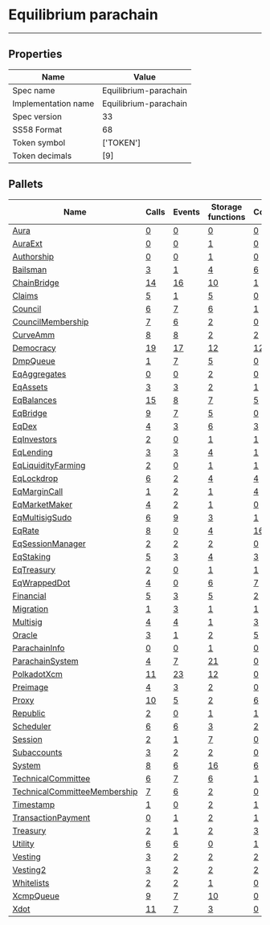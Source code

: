 # Equilibrium parachain

---------

## Properties
| Name | Value |
| -------- | -------- |
| Spec name     | Equilibrium-parachain     |
| Implementation name     | Equilibrium-parachain     |
| Spec version     | 33     |
| SS58 Format     | 68     |
| Token symbol      | ['TOKEN']     |
| Token decimals      | [9]     |

## Pallets
| Name | Calls | Events | Storage functions | Constants | Errors |
| -------- | -------- | -------- | -------- | -------- | -------- |
| [Aura](aura.md) | [0](aura.md#calls) | [0](aura.md#events) | [0](aura.md#storage-functions) | [0](aura.md#constants) | [0](aura.md#errors) |
| [AuraExt](auraext.md) | [0](auraext.md#calls) | [0](auraext.md#events) | [1](auraext.md#storage-functions) | [0](auraext.md#constants) | [0](auraext.md#errors) |
| [Authorship](authorship.md) | [0](authorship.md#calls) | [0](authorship.md#events) | [1](authorship.md#storage-functions) | [0](authorship.md#constants) | [0](authorship.md#errors) |
| [Bailsman](bailsman.md) | [3](bailsman.md#calls) | [1](bailsman.md#events) | [4](bailsman.md#storage-functions) | [6](bailsman.md#constants) | [12](bailsman.md#errors) |
| [ChainBridge](chainbridge.md) | [14](chainbridge.md#calls) | [16](chainbridge.md#events) | [10](chainbridge.md#storage-functions) | [1](chainbridge.md#constants) | [20](chainbridge.md#errors) |
| [Claims](claims.md) | [5](claims.md#calls) | [1](claims.md#events) | [5](claims.md#storage-functions) | [0](claims.md#constants) | [8](claims.md#errors) |
| [Council](council.md) | [6](council.md#calls) | [7](council.md#events) | [6](council.md#storage-functions) | [1](council.md#constants) | [10](council.md#errors) |
| [CouncilMembership](councilmembership.md) | [7](councilmembership.md#calls) | [6](councilmembership.md#events) | [2](councilmembership.md#storage-functions) | [0](councilmembership.md#constants) | [3](councilmembership.md#errors) |
| [CurveAmm](curveamm.md) | [8](curveamm.md#calls) | [8](curveamm.md#events) | [2](curveamm.md#storage-functions) | [2](curveamm.md#constants) | [12](curveamm.md#errors) |
| [Democracy](democracy.md) | [19](democracy.md#calls) | [17](democracy.md#events) | [12](democracy.md#storage-functions) | [12](democracy.md#constants) | [24](democracy.md#errors) |
| [DmpQueue](dmpqueue.md) | [1](dmpqueue.md#calls) | [7](dmpqueue.md#events) | [5](dmpqueue.md#storage-functions) | [0](dmpqueue.md#constants) | [2](dmpqueue.md#errors) |
| [EqAggregates](eqaggregates.md) | [0](eqaggregates.md#calls) | [0](eqaggregates.md#events) | [2](eqaggregates.md#storage-functions) | [0](eqaggregates.md#constants) | [0](eqaggregates.md#errors) |
| [EqAssets](eqassets.md) | [3](eqassets.md#calls) | [3](eqassets.md#events) | [2](eqassets.md#storage-functions) | [1](eqassets.md#constants) | [11](eqassets.md#errors) |
| [EqBalances](eqbalances.md) | [15](eqbalances.md#calls) | [8](eqbalances.md#events) | [7](eqbalances.md#storage-functions) | [5](eqbalances.md#constants) | [21](eqbalances.md#errors) |
| [EqBridge](eqbridge.md) | [9](eqbridge.md#calls) | [7](eqbridge.md#events) | [5](eqbridge.md#storage-functions) | [0](eqbridge.md#constants) | [11](eqbridge.md#errors) |
| [EqDex](eqdex.md) | [4](eqdex.md#calls) | [3](eqdex.md#events) | [6](eqdex.md#storage-functions) | [3](eqdex.md#constants) | [13](eqdex.md#errors) |
| [EqInvestors](eqinvestors.md) | [2](eqinvestors.md#calls) | [0](eqinvestors.md#events) | [1](eqinvestors.md#storage-functions) | [1](eqinvestors.md#constants) | [2](eqinvestors.md#errors) |
| [EqLending](eqlending.md) | [3](eqlending.md#calls) | [3](eqlending.md#events) | [4](eqlending.md#storage-functions) | [1](eqlending.md#constants) | [8](eqlending.md#errors) |
| [EqLiquidityFarming](eqliquidityfarming.md) | [2](eqliquidityfarming.md#calls) | [0](eqliquidityfarming.md#events) | [1](eqliquidityfarming.md#storage-functions) | [1](eqliquidityfarming.md#constants) | [2](eqliquidityfarming.md#errors) |
| [EqLockdrop](eqlockdrop.md) | [6](eqlockdrop.md#calls) | [2](eqlockdrop.md#events) | [4](eqlockdrop.md#storage-functions) | [4](eqlockdrop.md#constants) | [5](eqlockdrop.md#errors) |
| [EqMarginCall](eqmargincall.md) | [1](eqmargincall.md#calls) | [2](eqmargincall.md#events) | [1](eqmargincall.md#storage-functions) | [4](eqmargincall.md#constants) | [1](eqmargincall.md#errors) |
| [EqMarketMaker](eqmarketmaker.md) | [4](eqmarketmaker.md#calls) | [2](eqmarketmaker.md#events) | [1](eqmarketmaker.md#storage-functions) | [0](eqmarketmaker.md#constants) | [1](eqmarketmaker.md#errors) |
| [EqMultisigSudo](eqmultisigsudo.md) | [6](eqmultisigsudo.md#calls) | [9](eqmultisigsudo.md#events) | [3](eqmultisigsudo.md#storage-functions) | [1](eqmultisigsudo.md#constants) | [8](eqmultisigsudo.md#errors) |
| [EqRate](eqrate.md) | [8](eqrate.md#calls) | [0](eqrate.md#events) | [4](eqrate.md#storage-functions) | [16](eqrate.md#constants) | [11](eqrate.md#errors) |
| [EqSessionManager](eqsessionmanager.md) | [2](eqsessionmanager.md#calls) | [2](eqsessionmanager.md#events) | [2](eqsessionmanager.md#storage-functions) | [0](eqsessionmanager.md#constants) | [3](eqsessionmanager.md#errors) |
| [EqStaking](eqstaking.md) | [5](eqstaking.md#calls) | [3](eqstaking.md#events) | [4](eqstaking.md#storage-functions) | [3](eqstaking.md#constants) | [6](eqstaking.md#errors) |
| [EqTreasury](eqtreasury.md) | [2](eqtreasury.md#calls) | [0](eqtreasury.md#events) | [1](eqtreasury.md#storage-functions) | [1](eqtreasury.md#constants) | [2](eqtreasury.md#errors) |
| [EqWrappedDot](eqwrappeddot.md) | [4](eqwrappeddot.md#calls) | [0](eqwrappeddot.md#events) | [6](eqwrappeddot.md#storage-functions) | [7](eqwrappeddot.md#constants) | [9](eqwrappeddot.md#errors) |
| [Financial](financial.md) | [5](financial.md#calls) | [3](financial.md#events) | [5](financial.md#storage-functions) | [2](financial.md#constants) | [11](financial.md#errors) |
| [Migration](migration.md) | [1](migration.md#calls) | [3](migration.md#events) | [1](migration.md#storage-functions) | [1](migration.md#constants) | [1](migration.md#errors) |
| [Multisig](multisig.md) | [4](multisig.md#calls) | [4](multisig.md#events) | [1](multisig.md#storage-functions) | [3](multisig.md#constants) | [14](multisig.md#errors) |
| [Oracle](oracle.md) | [3](oracle.md#calls) | [1](oracle.md#events) | [2](oracle.md#storage-functions) | [5](oracle.md#constants) | [10](oracle.md#errors) |
| [ParachainInfo](parachaininfo.md) | [0](parachaininfo.md#calls) | [0](parachaininfo.md#events) | [1](parachaininfo.md#storage-functions) | [0](parachaininfo.md#constants) | [0](parachaininfo.md#errors) |
| [ParachainSystem](parachainsystem.md) | [4](parachainsystem.md#calls) | [7](parachainsystem.md#events) | [21](parachainsystem.md#storage-functions) | [0](parachainsystem.md#constants) | [8](parachainsystem.md#errors) |
| [PolkadotXcm](polkadotxcm.md) | [11](polkadotxcm.md#calls) | [23](polkadotxcm.md#events) | [12](polkadotxcm.md#storage-functions) | [0](polkadotxcm.md#constants) | [20](polkadotxcm.md#errors) |
| [Preimage](preimage.md) | [4](preimage.md#calls) | [3](preimage.md#events) | [2](preimage.md#storage-functions) | [0](preimage.md#constants) | [6](preimage.md#errors) |
| [Proxy](proxy.md) | [10](proxy.md#calls) | [5](proxy.md#events) | [2](proxy.md#storage-functions) | [6](proxy.md#constants) | [8](proxy.md#errors) |
| [Republic](republic.md) | [2](republic.md#calls) | [0](republic.md#events) | [1](republic.md#storage-functions) | [1](republic.md#constants) | [2](republic.md#errors) |
| [Scheduler](scheduler.md) | [6](scheduler.md#calls) | [6](scheduler.md#events) | [3](scheduler.md#storage-functions) | [2](scheduler.md#constants) | [5](scheduler.md#errors) |
| [Session](session.md) | [2](session.md#calls) | [1](session.md#events) | [7](session.md#storage-functions) | [0](session.md#constants) | [5](session.md#errors) |
| [Subaccounts](subaccounts.md) | [3](subaccounts.md#calls) | [2](subaccounts.md#events) | [2](subaccounts.md#storage-functions) | [0](subaccounts.md#constants) | [7](subaccounts.md#errors) |
| [System](system.md) | [8](system.md#calls) | [6](system.md#events) | [16](system.md#storage-functions) | [6](system.md#constants) | [6](system.md#errors) |
| [TechnicalCommittee](technicalcommittee.md) | [6](technicalcommittee.md#calls) | [7](technicalcommittee.md#events) | [6](technicalcommittee.md#storage-functions) | [1](technicalcommittee.md#constants) | [10](technicalcommittee.md#errors) |
| [TechnicalCommitteeMembership](technicalcommitteemembership.md) | [7](technicalcommitteemembership.md#calls) | [6](technicalcommitteemembership.md#events) | [2](technicalcommitteemembership.md#storage-functions) | [0](technicalcommitteemembership.md#constants) | [3](technicalcommitteemembership.md#errors) |
| [Timestamp](timestamp.md) | [1](timestamp.md#calls) | [0](timestamp.md#events) | [2](timestamp.md#storage-functions) | [1](timestamp.md#constants) | [0](timestamp.md#errors) |
| [TransactionPayment](transactionpayment.md) | [0](transactionpayment.md#calls) | [1](transactionpayment.md#events) | [2](transactionpayment.md#storage-functions) | [1](transactionpayment.md#constants) | [0](transactionpayment.md#errors) |
| [Treasury](treasury.md) | [2](treasury.md#calls) | [1](treasury.md#events) | [2](treasury.md#storage-functions) | [3](treasury.md#constants) | [5](treasury.md#errors) |
| [Utility](utility.md) | [6](utility.md#calls) | [6](utility.md#events) | [0](utility.md#storage-functions) | [1](utility.md#constants) | [1](utility.md#errors) |
| [Vesting](vesting.md) | [3](vesting.md#calls) | [2](vesting.md#events) | [2](vesting.md#storage-functions) | [2](vesting.md#constants) | [5](vesting.md#errors) |
| [Vesting2](vesting2.md) | [3](vesting2.md#calls) | [2](vesting2.md#events) | [2](vesting2.md#storage-functions) | [2](vesting2.md#constants) | [5](vesting2.md#errors) |
| [Whitelists](whitelists.md) | [2](whitelists.md#calls) | [2](whitelists.md#events) | [1](whitelists.md#storage-functions) | [0](whitelists.md#constants) | [2](whitelists.md#errors) |
| [XcmpQueue](xcmpqueue.md) | [9](xcmpqueue.md#calls) | [7](xcmpqueue.md#events) | [10](xcmpqueue.md#storage-functions) | [0](xcmpqueue.md#constants) | [5](xcmpqueue.md#errors) |
| [Xdot](xdot.md) | [11](xdot.md#calls) | [7](xdot.md#events) | [3](xdot.md#storage-functions) | [0](xdot.md#constants) | [33](xdot.md#errors) |